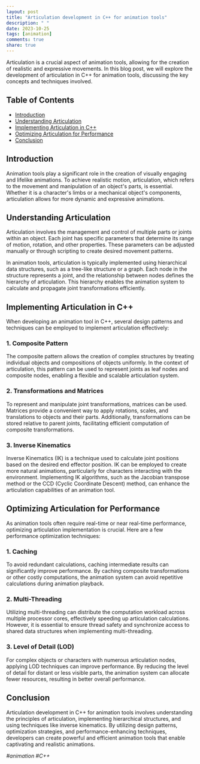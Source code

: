 ```yaml
---
layout: post
title: "Articulation development in C++ for animation tools"
description: " "
date: 2023-10-25
tags: [animation]
comments: true
share: true
---
```


Articulation is a crucial aspect of animation tools, allowing for the creation of realistic and expressive movements. In this blog post, we will explore the development of articulation in C++ for animation tools, discussing the key concepts and techniques involved.

## Table of Contents
- [Introduction](#introduction)
- [Understanding Articulation](#understanding-articulation)
- [Implementing Articulation in C++](#implementing-articulation-in-c)
- [Optimizing Articulation for Performance](#optimizing-articulation-for-performance)
- [Conclusion](#conclusion)

## Introduction

Animation tools play a significant role in the creation of visually engaging and lifelike animations. To achieve realistic motion, articulation, which refers to the movement and manipulation of an object's parts, is essential. Whether it is a character's limbs or a mechanical object's components, articulation allows for more dynamic and expressive animations.

## Understanding Articulation

Articulation involves the management and control of multiple parts or joints within an object. Each joint has specific parameters that determine its range of motion, rotation, and other properties. These parameters can be adjusted manually or through scripting to create desired movement patterns.

In animation tools, articulation is typically implemented using hierarchical data structures, such as a tree-like structure or a graph. Each node in the structure represents a joint, and the relationship between nodes defines the hierarchy of articulation. This hierarchy enables the animation system to calculate and propagate joint transformations efficiently.

## Implementing Articulation in C++

When developing an animation tool in C++, several design patterns and techniques can be employed to implement articulation effectively:

### 1. Composite Pattern

The composite pattern allows the creation of complex structures by treating individual objects and compositions of objects uniformly. In the context of articulation, this pattern can be used to represent joints as leaf nodes and composite nodes, enabling a flexible and scalable articulation system.

### 2. Transformations and Matrices

To represent and manipulate joint transformations, matrices can be used. Matrices provide a convenient way to apply rotations, scales, and translations to objects and their parts. Additionally, transformations can be stored relative to parent joints, facilitating efficient computation of composite transformations.

### 3. Inverse Kinematics

Inverse Kinematics (IK) is a technique used to calculate joint positions based on the desired end effector position. IK can be employed to create more natural animations, particularly for characters interacting with the environment. Implementing IK algorithms, such as the Jacobian transpose method or the CCD (Cyclic Coordinate Descent) method, can enhance the articulation capabilities of an animation tool.

## Optimizing Articulation for Performance

As animation tools often require real-time or near real-time performance, optimizing articulation implementation is crucial. Here are a few performance optimization techniques:

### 1. Caching

To avoid redundant calculations, caching intermediate results can significantly improve performance. By caching composite transformations or other costly computations, the animation system can avoid repetitive calculations during animation playback.

### 2. Multi-Threading

Utilizing multi-threading can distribute the computation workload across multiple processor cores, effectively speeding up articulation calculations. However, it is essential to ensure thread safety and synchronize access to shared data structures when implementing multi-threading.

### 3. Level of Detail (LOD)

For complex objects or characters with numerous articulation nodes, applying LOD techniques can improve performance. By reducing the level of detail for distant or less visible parts, the animation system can allocate fewer resources, resulting in better overall performance.

## Conclusion

Articulation development in C++ for animation tools involves understanding the principles of articulation, implementing hierarchical structures, and using techniques like inverse kinematics. By utilizing design patterns, optimization strategies, and performance-enhancing techniques, developers can create powerful and efficient animation tools that enable captivating and realistic animations.

*#animation #C++*